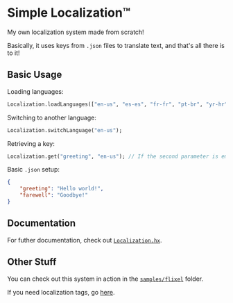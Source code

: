 # Simple Localization™
My own localization system made from scratch!

Basically, it uses keys from `.json` files to translate text, and that's all there is to it!

## Basic Usage
Loading languages:
```hx
Localization.loadLanguages(["en-us", "es-es", "fr-fr", "pt-br", "yr-hr"]);
```

Switching to another language:
```hx
Localization.switchLanguage("en-us");
```

Retrieving a key:
```hx
Localization.get("greeting", "en-us"); // If the second parameter is empty, defaults to English
```

Basic `.json` setup:
```json
{
    "greeting": "Hello world!",
    "farewell": "Goodbye!"
}
```

## Documentation
For futher documentation, check out [`Localization.hx`](/source/Localization.hx).

## Other Stuff
You can check out this system in action in the [`samples/flixel`](/samples/flixel/) folder.

If you need localization tags, go [here](https://tinyurl.com/zm5f35ua).
